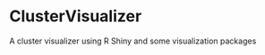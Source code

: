 ClusterVisualizer
=================

A cluster visualizer using R Shiny and some visualization packages
